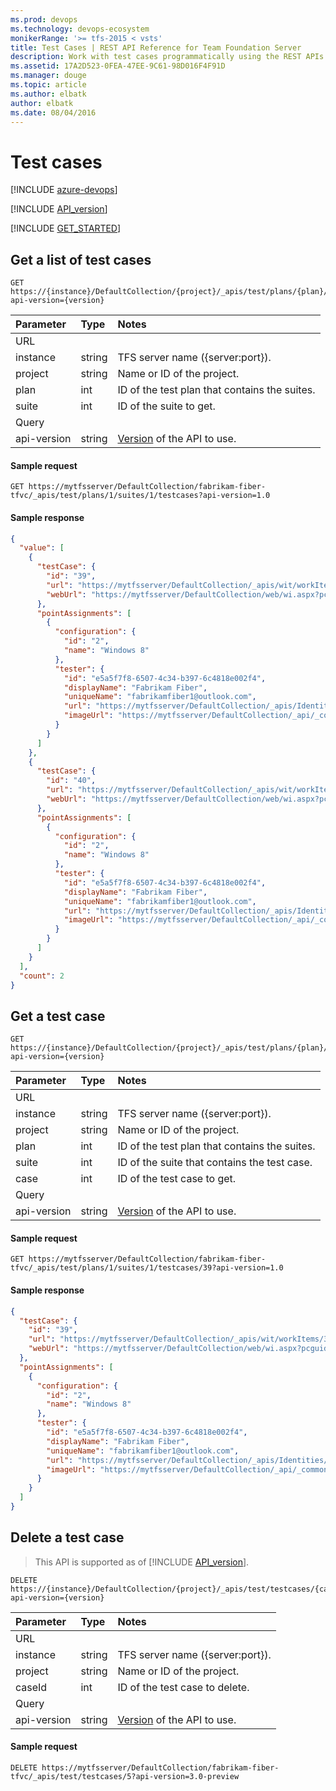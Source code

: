 ```yaml
---
ms.prod: devops
ms.technology: devops-ecosystem
monikerRange: '>= tfs-2015 < vsts'
title: Test Cases | REST API Reference for Team Foundation Server
description: Work with test cases programmatically using the REST APIs for Team Foundation Server.
ms.assetid: 17A2D523-0FEA-47EE-9C61-98D016F4F91D
ms.manager: douge
ms.topic: article
ms.author: elbatk
author: elbatk
ms.date: 08/04/2016
---
```


# Test cases

[!INCLUDE [azure-devops](../_data/azure-devops-message.md)]

[!INCLUDE [API_version](../_data/version.md)]

[!INCLUDE [GET_STARTED](../_data/get-started.md)]

## Get a list of test cases

```no-highlight
GET https://{instance}/DefaultCollection/{project}/_apis/test/plans/{plan}/suites/{suite}/testcases?api-version={version}
```

| Parameter | Type   | Notes
|:----------|:-------|:-----------
| URL
| instance  | string | TFS server name ({server:port}).
| project   | string | Name or ID of the project.
| plan      | int    | ID of the test plan that contains the suites.
| suite     | int    | ID of the suite to get.
| Query
| api-version | string | [Version](../../concepts/rest-api-versioning.md) of the API to use.

#### Sample request

```
GET https://mytfsserver/DefaultCollection/fabrikam-fiber-tfvc/_apis/test/plans/1/suites/1/testcases?api-version=1.0
```

#### Sample response

```json
{
  "value": [
    {
      "testCase": {
        "id": "39",
        "url": "https://mytfsserver/DefaultCollection/_apis/wit/workItems/39",
        "webUrl": "https://mytfsserver/DefaultCollection/web/wi.aspx?pcguid=d81542e4-cdfa-4333-b082-1ae2d6c3ad16&id=39"
      },
      "pointAssignments": [
        {
          "configuration": {
            "id": "2",
            "name": "Windows 8"
          },
          "tester": {
            "id": "e5a5f7f8-6507-4c34-b397-6c4818e002f4",
            "displayName": "Fabrikam Fiber",
            "uniqueName": "fabrikamfiber1@outlook.com",
            "url": "https://mytfsserver/DefaultCollection/_apis/Identities/e5a5f7f8-6507-4c34-b397-6c4818e002f4",
            "imageUrl": "https://mytfsserver/DefaultCollection/_api/_common/identityImage?id=e5a5f7f8-6507-4c34-b397-6c4818e002f4"
          }
        }
      ]
    },
    {
      "testCase": {
        "id": "40",
        "url": "https://mytfsserver/DefaultCollection/_apis/wit/workItems/40",
        "webUrl": "https://mytfsserver/DefaultCollection/web/wi.aspx?pcguid=d81542e4-cdfa-4333-b082-1ae2d6c3ad16&id=40"
      },
      "pointAssignments": [
        {
          "configuration": {
            "id": "2",
            "name": "Windows 8"
          },
          "tester": {
            "id": "e5a5f7f8-6507-4c34-b397-6c4818e002f4",
            "displayName": "Fabrikam Fiber",
            "uniqueName": "fabrikamfiber1@outlook.com",
            "url": "https://mytfsserver/DefaultCollection/_apis/Identities/e5a5f7f8-6507-4c34-b397-6c4818e002f4",
            "imageUrl": "https://mytfsserver/DefaultCollection/_api/_common/identityImage?id=e5a5f7f8-6507-4c34-b397-6c4818e002f4"
          }
        }
      ]
    }
  ],
  "count": 2
}
```


## Get a test case

```no-highlight
GET https://{instance}/DefaultCollection/{project}/_apis/test/plans/{plan}/suites/{suite}/testcases/{case}?api-version={version}
```

| Parameter | Type   | Notes
|:----------|:-------|:-----------
| URL
| instance  | string | TFS server name ({server:port}).
| project   | string | Name or ID of the project.
| plan      | int    | ID of the test plan that contains the suites.
| suite     | int    | ID of the suite that contains the test case.
| case      | int    | ID of the test case to get.       
| Query
| api-version | string | [Version](../../concepts/rest-api-versioning.md) of the API to use.

#### Sample request

```
GET https://mytfsserver/DefaultCollection/fabrikam-fiber-tfvc/_apis/test/plans/1/suites/1/testcases/39?api-version=1.0
```

#### Sample response

```json
{
  "testCase": {
    "id": "39",
    "url": "https://mytfsserver/DefaultCollection/_apis/wit/workItems/39",
    "webUrl": "https://mytfsserver/DefaultCollection/web/wi.aspx?pcguid=d81542e4-cdfa-4333-b082-1ae2d6c3ad16&id=39"
  },
  "pointAssignments": [
    {
      "configuration": {
        "id": "2",
        "name": "Windows 8"
      },
      "tester": {
        "id": "e5a5f7f8-6507-4c34-b397-6c4818e002f4",
        "displayName": "Fabrikam Fiber",
        "uniqueName": "fabrikamfiber1@outlook.com",
        "url": "https://mytfsserver/DefaultCollection/_apis/Identities/e5a5f7f8-6507-4c34-b397-6c4818e002f4",
        "imageUrl": "https://mytfsserver/DefaultCollection/_api/_common/identityImage?id=e5a5f7f8-6507-4c34-b397-6c4818e002f4"
      }
    }
  ]
}
```


## Delete a test case
> This API is supported as of [!INCLUDE [API_version](../_data/version3-preview.md)].

```no-highlight
DELETE https://{instance}/DefaultCollection/{project}/_apis/test/testcases/{caseId}?api-version={version}
```

| Parameter | Type   | Notes
|:----------|:-------|:-----------
| URL
| instance  | string | TFS server name ({server:port}).
| project   | string | Name or ID of the project.
| caseId    | int    | ID of the test case to delete.       
| Query
| api-version | string | [Version](../../concepts/rest-api-versioning.md) of the API to use.

#### Sample request

```
DELETE https://mytfsserver/DefaultCollection/fabrikam-fiber-tfvc/_apis/test/testcases/5?api-version=3.0-preview
```


